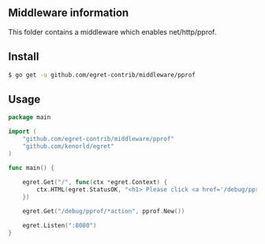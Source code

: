 ## Middleware information

This folder contains a middleware which enables net/http/pprof.


## Install

```sh
$ go get -u github.com/egret-contrib/middleware/pprof
```

## Usage

```go
package main

import (
	"github.com/egret-contrib/middleware/pprof"
	"github.com/kenorld/egret"
)

func main() {
  
	egret.Get("/", func(ctx *egret.Context) {
		ctx.HTML(egret.StatusOK, "<h1> Please click <a href='/debug/pprof'>here</a>")
	})

	egret.Get("/debug/pprof/*action", pprof.New())

	egret.Listen(":8080")
}

```
